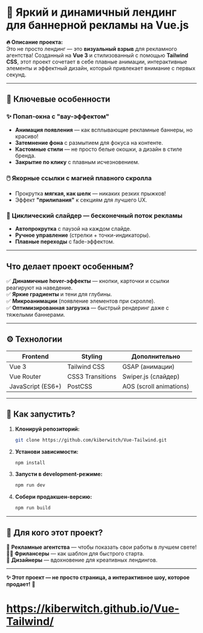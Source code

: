 # 🚀 **Яркий и динамичный лендинг для баннерной рекламы на Vue.js**  

**🔥 Описание проекта:**  
Это не просто лендинг — это **визуальный взрыв** для рекламного агентства! Созданный на **Vue 3** и стилизованный с помощью **Tailwind CSS**, этот проект сочетает в себе плавные анимации, интерактивные элементы и эффектный дизайн, который привлекает внимание с первых секунд.  

---

## **🎨 Ключевые особенности**  

### **✨ Попап-окна с "вау-эффектом"**  
- **Анимация появления** — как всплывающие рекламные баннеры, но красиво!  
- **Затемнение фона** с размытием для фокуса на контенте.  
- **Кастомные стили** — не просто белые окошки, а дизайн в стиле бренда.  
- **Закрытие по клику** с плавным исчезновением.  

### **🖱️ Якорные ссылки с магией плавного скролла**  
- Прокрутка **мягкая, как шелк** — никаких резких прыжков!  
- Эффект **"прилипания"** к секциям для лучшего UX.  

### **🔄 Циклический слайдер — бесконечный поток рекламы**  
- **Автопрокрутка** с паузой на каждом слайде.  
- **Ручное управление** (стрелки + точки-индикаторы).  
- **Плавные переходы** с fade-эффектом.  

---

## **Что делает проект особенным?**  

✅ **Динамичные hover-эффекты** — кнопки, карточки и ссылки реагируют на наведение.  
✅ **Яркие градиенты** и тени для глубины.  
✅ **Микроанимации** (появление элементов при скролле).  
✅ **Оптимизированная загрузка** — быстрый рендеринг даже с тяжелыми баннерами.  

---

## **⚙️ Технологии**  

| **Frontend**  | **Styling** | **Дополнительно** |
|--------------|------------|------------------|
| Vue 3        | Tailwind CSS | GSAP (анимации)  |
| Vue Router   | CSS3 Transitions | Swiper.js (слайдер) |
| JavaScript (ES6+) | PostCSS | AOS (scroll animations) |

---

## **🚀 Как запустить?**  

1. **Клонируй репозиторий:**  
   ```bash
   git clone https://github.com/kiberwitch/Vue-Tailwind.git
   ```
2. **Установи зависимости:**  
   ```bash
   npm install
   ```
3. **Запусти в development-режиме:**  
   ```bash
   npm run dev
   ```
4. **Собери продакшен-версию:**  
   ```bash
   npm run build
   ```

---

## **🎯 Для кого этот проект?**  

💼 **Рекламные агентства** — чтобы показать свои работы в лучшем свете!  
👨‍💻 **Фрилансеры** — как шаблон для быстрого старта.  
🎨 **Дизайнеры** — вдохновение для креативных лендингов.  

---

**✨ Этот проект — не просто страница, а интерактивное шоу, которое продает!** 🚀  


# https://kiberwitch.github.io/Vue-Tailwind/
